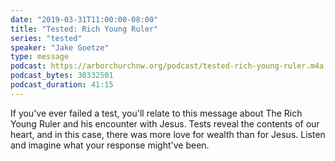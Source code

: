 ```yaml
---
date: "2019-03-31T11:00:00-08:00"
title: "Tested: Rich Young Ruler"
series: "tested"
speaker: "Jake Goetze"
type: message
podcast: https://arborchurchnw.org/podcast/tested-rich-young-ruler.m4a
podcast_bytes: 30332501
podcast_duration: 41:15
---
```


If you've ever failed a test, you'll relate to this message about The Rich Young Ruler and his encounter with Jesus. Tests reveal the contents of our heart, and in this case, there was more love for wealth than for Jesus. Listen and imagine what your response might've been. 

